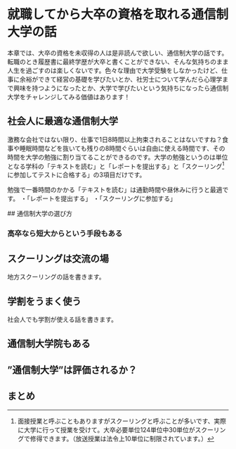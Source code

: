 # 就職してから大卒の資格を取れる通信制大学の話

本章では、大卒の資格を未収得の人は是非読んで欲しい、通信制大学の話です。転職のとき履歴書に最終学歴が大卒と書くことができない、そんな気持ちのまま人生を過ごすのは楽しくないです。色々な理由で大学受験をしなかったけど、仕事に余裕ができて経営の基礎を学びたいとか、社労士について学んだら心理学まで興味を持つようになったとか、大学で学びたいという気持ちになったら通信制大学をチャレンジしてみる価値はあります！

## 社会人に最適な通信制大学
激務な会社ではない限り、仕事で1日8時間以上拘束されることはないですね？食事や睡眠時間などを抜いても残りの8時間ぐらいは自由に使える時間です、その時間を大学の勉強に割り当てることができるのです。大学の勉強というのは単位となる学科の「テキストを読む」と「レポートを提出する」と「スクーリング[^schooling]に参加してテストに合格する」の3項目だけです。

[^schooling]: 面接授業と呼ぶこともありますがスクーリングと呼ぶことが多いです、実際に大学に行って授業を受けて。大卒必要単位124単位中30単位がスクーリングで修得できます。（放送授業は法令上10単位に制限されています。）

勉強で一番時間のかかる「テキストを読む」は通勤時間や昼休みに行うと最適です。
・「レポートを提出する」
・「スクーリングに参加する」

## 通信制大学の選び方

### 高卒なら短大からという手段もある

## スクーリングは交流の場
地方スクーリングの話を書きます。

## 学割をうまく使う
社会人でも学割が使える話を書きます。

## 通信制大学院もある

## ”通信制大学”は評価されるか？

## まとめ
